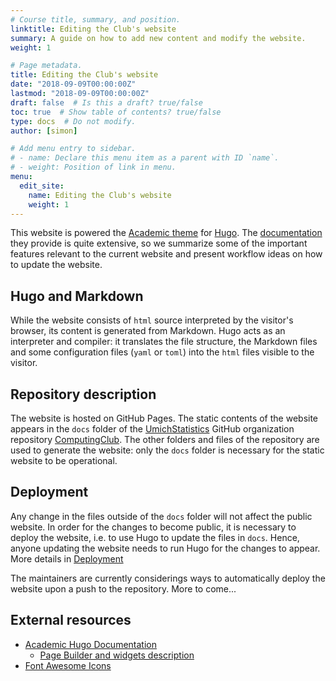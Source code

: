 ```yaml
---
# Course title, summary, and position.
linktitle: Editing the Club's website
summary: A guide on how to add new content and modify the website.
weight: 1

# Page metadata.
title: Editing the Club's website
date: "2018-09-09T00:00:00Z"
lastmod: "2018-09-09T00:00:00Z"
draft: false  # Is this a draft? true/false
toc: true  # Show table of contents? true/false
type: docs  # Do not modify.
author: [simon]

# Add menu entry to sidebar.
# - name: Declare this menu item as a parent with ID `name`.
# - weight: Position of link in menu.
menu:
  edit_site:
    name: Editing the Club's website
    weight: 1
---
```


This website is powered the [Academic theme](https://sourcethemes.com/academic/) for [Hugo](https://gohugo.io/). The [documentation](https://sourcethemes.com/academic/docs/) they provide is quite extensive, so we summarize some of the important features relevant to the current website and present workflow ideas on how to update the website. 

## Hugo and Markdown

While the website consists of `html` source interpreted by the visitor's browser, its content is generated from Markdown. Hugo acts as an interpreter and compiler: it translates the file structure, the Markdown files and some configuration files (`yaml` or `toml`) into the `html` files visible to the visitor. 

## Repository description

The website is hosted on GitHub Pages. The static contents of the website appears in the `docs` folder of the [UmichStatistics](https://github.com/UMichStatistics/) GitHub organization repository [ComputingClub](https://github.com/UMichStatistics/ComputingClub/). The other folders and files of the repository are used to generate the website: only the `docs` folder is necessary for the static website to be operational. 

## Deployment

Any change in the files outside of the `docs` folder will not affect the public website. In order for the changes to become public, it is necessary to deploy the website, i.e. to use Hugo to update the files in `docs`. Hence, anyone updating the website needs to run Hugo for the changes to appear. More details in [Deployment](workflow/)

The maintainers are currently considerings ways to automatically deploy the website upon a push to the repository. More to come...


## External resources

- [Academic Hugo Documentation](https://sourcethemes.com/academic/docs/)
  - [Page Builder and widgets description](https://sourcethemes.com/academic/docs/page-builder/)
- [Font Awesome Icons](https://fontawesome.com/icons?d=gallery&m=free)

